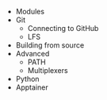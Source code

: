 - Modules
- Git
    - Connecting to GitHub
    - LFS
- Building from source
- Advanced
    - PATH
    - Multiplexers
- Python
- Apptainer